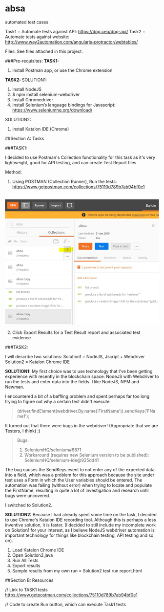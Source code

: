 # absa
automated test cases

Task1 = Automate tests against API: https://dog.ceo/dog-api/
Task2 = Automate tests against website: http://www.way2automation.com/angularjs-protractor/webtables/

Files:
See files attached in this project. 

###Pre-requisites:
**TASK1:**
1. Install Postman app, or use the Chrome extension

**TASK2:**
SOLUTION1:
1. Install NodeJS
2. $ npm install selenium-webdriver
3. Install Chromedriver
4. Install Selenium’s language bindings for Javascript: https://www.seleniumhq.org/download/

SOLUTION2:
1. Install Katalon IDE (Chrome)

##Section A: Tasks

###TASK1:

I decided to use Postman's Collection functionality for this task as it's very lightweight, good for API testing, and can create Test Report files. 

Method:
1. Using POSTMAN (Collection Runner), Run the tests: https://www.getpostman.com/collections/75110d789b7ab94bf0e1

![Alt text](https://github.com/Yco42/absa/blob/master/PostmanCollectionRunner.JPG?raw=true "shot1")

2. Click Export Results for a Test Result report and associated test evidence

###TASK2:

I will describe two solutions:
Solution1 = NodeJS, Jscript + Webdriver
Solution2 = Katalon Chrome IDE

**SOLUTION1:**
My first choice was to use technology that I've been getting experience with recently in the blockchain space: NodeJS with Webdriver to run the tests and enter data into the fields. I like NodeJS, NPM and Newman. 

I encountered a bit of a baffling problem and spent perhaps far too long trying to figure out why a certain test didn't execute: 

> (driver.findElement(webdriver.By.name('FirstName')).sendKeys('FName1');

It turned out that there were bugs in the webdriver! (Appropriate that we are Testers, I think)  ;)

> Bugs:
> 1) SeleniumHQ/selenium#6871
> 2) Workaround (requires new Selenium version to be published): SeleniumHQ/selenium-ide@925dd41

The bug causes the SendKeys event to not enter any of the expected data into a field, which was a problem for this approach because the site under test uses a Form in which the User variables should be entered. The automation was failing (without error) when trying to locate and populate the FirstName, resulting in quite a lot of investigation and research until bugs were uncovered. 

I switched to Solution2. 

**SOLUTION2:**
Because I had already spent some time on the task, I decided to use Chrome's Katalon IDE recording tool. Although this is perhaps a less inventive solution, it is faster. (I decided to still include my incomplete work on Solution1 for your interest, as I believe NodeJS webdriver automation is important technology for things like blockchain testing, API testing and so on). 

1. Load Katalon Chrome IDE
2. Open Solution2.java
3. Run All Tests
4. Export results
5. Sample results from my own run = Solution2 test run report.html

##Section B: Resources

// Link to TASK1 tests
https://www.getpostman.com/collections/75110d789b7ab94bf0e1

// Code to create Run button, which can execute Task1 tests
<div class="postman-run-button"
data-postman-action="collection/import"
data-postman-var-1="75110d789b7ab94bf0e1"></div>
<script type="text/javascript">
  (function (p,o,s,t,m,a,n) {
    !p[s] && (p[s] = function () { (p[t] || (p[t] = [])).push(arguments); });
    !o.getElementById(s+t) && o.getElementsByTagName("head")[0].appendChild((
      (n = o.createElement("script")),
      (n.id = s+t), (n.async = 1), (n.src = m), n
    ));
  }(window, document, "_pm", "PostmanRunObject", "https://run.pstmn.io/button.js"));
</script>

